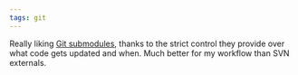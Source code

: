 ```yaml
---
tags: git
---
```


Really liking [Git submodules](/wiki/Git_submodules), thanks to the strict control they provide over what code gets updated and when. Much better for my workflow than SVN externals.
